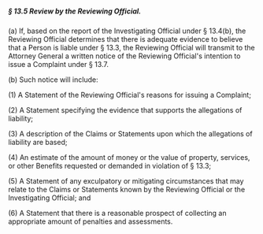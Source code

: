 ##### § 13.5 Review by the Reviewing Official. #####

(a) If, based on the report of the Investigating Official under § 13.4(b), the Reviewing Official determines that there is adequate evidence to believe that a Person is liable under § 13.3, the Reviewing Official will transmit to the Attorney General a written notice of the Reviewing Official's intention to issue a Complaint under § 13.7.

(b) Such notice will include:

(1) A Statement of the Reviewing Official's reasons for issuing a Complaint;

(2) A Statement specifying the evidence that supports the allegations of liability;

(3) A description of the Claims or Statements upon which the allegations of liability are based;

(4) An estimate of the amount of money or the value of property, services, or other Benefits requested or demanded in violation of § 13.3;

(5) A Statement of any exculpatory or mitigating circumstances that may relate to the Claims or Statements known by the Reviewing Official or the Investigating Official; and

(6) A Statement that there is a reasonable prospect of collecting an appropriate amount of penalties and assessments.